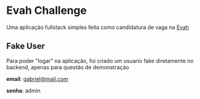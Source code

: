 # Evah Challenge

Uma aplicação fullstack simples feita como candidatura de vaga na [Evah](https://www.evah.io/)

## Fake User

Para poder "logar" na aplicação, foi criado um usuario fake diretamente no backend, apenas para questão de demonstração

**email**: gabriel@mail.com

**senha**: admin
